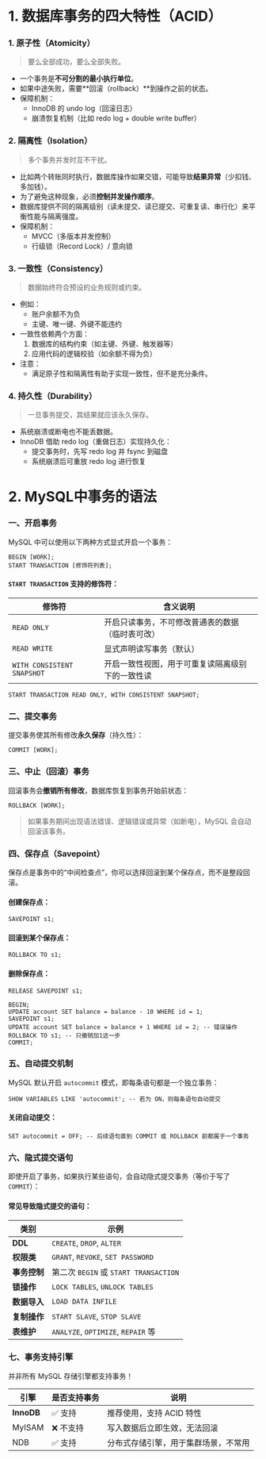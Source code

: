 # 1. 数据库事务的四大特性（ACID）
### 1. 原子性（Atomicity）

> 要么全部成功，要么全部失败。
- 一个事务是**不可分割的最小执行单位**。
- 如果中途失败，需要**回滚（rollback）**到操作之前的状态。
- 保障机制：
    - InnoDB 的 undo log（回滚日志）
    - 崩溃恢复机制（比如 redo log + double write buffer）
### 2. 隔离性（Isolation）

> 多个事务并发时互不干扰。
- 比如两个转账同时执行，数据库操作如果交错，可能导致**结果异常**（少扣钱、多加钱）。
- 为了避免这种现象，必须**控制并发操作顺序**。
- 数据库提供不同的隔离级别（读未提交、读已提交、可重复读、串行化）来平衡性能与隔离强度。
- 保障机制：
    - MVCC（多版本并发控制）
    - 行级锁（Record Lock）/ 意向锁
### 3. 一致性（Consistency）

> 数据始终符合预设的业务规则或约束。
- 例如：
    - 账户余额不为负
    - 主键、唯一键、外键不能违约
- 一致性依赖两个方面：
    1. 数据库的结构约束（如主键、外键、触发器等）
    2. 应用代码的逻辑校验（如余额不得为负）
- 注意：
    - 满足原子性和隔离性有助于实现一致性，但不是充分条件。
### 4. 持久性（Durability）

> 一旦事务提交，其结果就应该永久保存。
- 系统崩溃或断电也不能丢数据。
- InnoDB 借助 redo log（重做日志）实现持久化：
    - 提交事务时，先写 redo log 并 fsync 到磁盘
    - 系统崩溃后可重放 redo log 进行恢复

# 2. MySQL中事务的语法

###  一、开启事务

MySQL 中可以使用以下两种方式显式开启一个事务：

```
BEGIN [WORK]; 
START TRANSACTION [修饰符列表];
```
#### `START TRANSACTION` 支持的修饰符：

| 修饰符                        | 含义说明                     |
| -------------------------- | ------------------------ |
| `READ ONLY`                | 开启只读事务，不可修改普通表的数据（临时表可改） |
| `READ WRITE`               | 显式声明读写事务（默认）             |
| `WITH CONSISTENT SNAPSHOT` | 开启一致性视图，用于可重复读隔离级别下的一致性读 |

`START TRANSACTION READ ONLY, WITH CONSISTENT SNAPSHOT;`

### 二、提交事务

提交事务使其所有修改**永久保存**（持久性）：

`COMMIT [WORK];`

### 三、中止（回滚）事务

回滚事务会**撤销所有修改**，数据库恢复到事务开始前状态：

`ROLLBACK [WORK];`

> 如果事务期间出现语法错误、逻辑错误或异常（如断电），MySQL 会自动回滚该事务。

### 四、保存点（Savepoint）

保存点是事务中的“中间检查点”，你可以选择回滚到某个保存点，而不是整段回滚。

#### 创建保存点：

`SAVEPOINT s1;`
#### 回滚到某个保存点：

`ROLLBACK TO s1;`
#### 删除保存点：

`RELEASE SAVEPOINT s1;`

```
BEGIN; 
UPDATE account SET balance = balance - 10 WHERE id = 1; 
SAVEPOINT s1; 
UPDATE account SET balance = balance + 1 WHERE id = 2; -- 错误操作 
ROLLBACK TO s1; -- 只撤销加1这一步 
COMMIT;
```

### 五、自动提交机制

MySQL 默认开启 `autocommit` 模式，即每条语句都是一个独立事务：

`SHOW VARIABLES LIKE 'autocommit'; -- 若为 ON，则每条语句自动提交`
#### 关闭自动提交：

`SET autocommit = OFF; -- 后续语句直到 COMMIT 或 ROLLBACK 前都属于一个事务`

### 六、隐式提交语句

即使开启了事务，如果执行某些语句，会自动隐式提交事务（等价于写了 `COMMIT`）：

#### 常见导致隐式提交的语句：

|类别|示例|
|---|---|
|**DDL**|`CREATE`, `DROP`, `ALTER`|
|**权限类**|`GRANT`, `REVOKE`, `SET PASSWORD`|
|**事务控制**|第二次 `BEGIN` 或 `START TRANSACTION`|
|**锁操作**|`LOCK TABLES`, `UNLOCK TABLES`|
|**数据导入**|`LOAD DATA INFILE`|
|**复制操作**|`START SLAVE`, `STOP SLAVE`|
|**表维护**|`ANALYZE`, `OPTIMIZE`, `REPAIR` 等|

### 七、事务支持引擎

并非所有 MySQL 存储引擎都支持事务！

|引擎|是否支持事务|说明|
|---|---|---|
|**InnoDB**|✅ 支持|推荐使用，支持 ACID 特性|
|MyISAM|❌ 不支持|写入数据后立即生效，无法回滚|
|NDB|✅ 支持|分布式存储引擎，用于集群场景，不常用|

